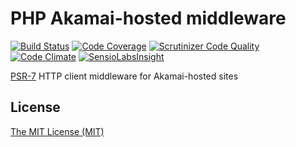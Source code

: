 # PHP Akamai-hosted middleware

[![Build Status](https://api.travis-ci.org/rhdc/php-akamai-hosted-middleware.svg?branch=master)](https://travis-ci.org/rhdc/php-akamai-hosted-middleware)
[![Code Coverage](https://scrutinizer-ci.com/g/rhdc/php-akamai-hosted-middleware/badges/coverage.png?b=master)](https://scrutinizer-ci.com/g/rhdc/php-akamai-hosted-middleware/?branch=master)
[![Scrutinizer Code Quality](https://scrutinizer-ci.com/g/rhdc/php-akamai-hosted-middleware/badges/quality-score.png?b=master)](https://scrutinizer-ci.com/g/rhdc/php-akamai-hosted-middleware/?branch=master)
[![Code Climate](https://codeclimate.com/github/rhdc/php-akamai-hosted-middleware/badges/gpa.svg)](https://codeclimate.com/github/rhdc/php-akamai-hosted-middleware)
[![SensioLabsInsight](https://insight.sensiolabs.com/projects/1055b73f-5f20-49d4-ac56-76ee356cf9f3/mini.png)](https://insight.sensiolabs.com/projects/1055b73f-5f20-49d4-ac56-76ee356cf9f3)

[PSR-7](http://www.php-fig.org/psr/psr-7/) HTTP client middleware for Akamai-hosted sites

## License

[The MIT License (MIT)](LICENSE)
